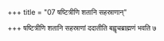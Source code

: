 +++
title = "07 षष्टित्रीणि शतानि सहस्राणान्"

+++
षष्टित्रीणि शतानि सहस्राणां ददातीति बह्वृचब्राह्मणं भवति ७